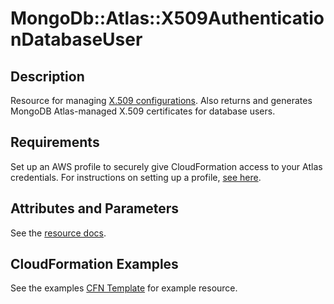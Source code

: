# MongoDb::Atlas::X509AuthenticationDatabaseUser

## Description

Resource for managing [X.509 configurations](https://www.mongodb.com/docs/atlas/reference/api-resources-spec/#tag/X.509-Authentication-for-Database-Users).
Also returns and generates MongoDB Atlas-managed X.509 certificates for database users.

## Requirements

Set up an AWS profile to securely give CloudFormation access to your Atlas credentials.
For instructions on setting up a profile, [see here](/README.md#mongodb-atlas-api-keys-credential-management).

## Attributes and Parameters

See the [resource docs](./docs/README.md).

## CloudFormation Examples

See the examples [CFN Template](/examples/x509-authentication-db-user/x509-authentication-db-user.json) for example resource.

